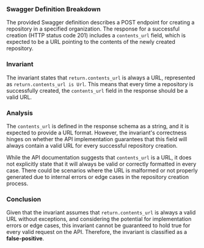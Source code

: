 ### Swagger Definition Breakdown
The provided Swagger definition describes a POST endpoint for creating a repository in a specified organization. The response for a successful creation (HTTP status code 201) includes a `contents_url` field, which is expected to be a URL pointing to the contents of the newly created repository.

### Invariant
The invariant states that `return.contents_url` is always a URL, represented as `return.contents_url is Url`. This means that every time a repository is successfully created, the `contents_url` field in the response should be a valid URL.

### Analysis
The `contents_url` is defined in the response schema as a string, and it is expected to provide a URL format. However, the invariant's correctness hinges on whether the API implementation guarantees that this field will always contain a valid URL for every successful repository creation. 

While the API documentation suggests that `contents_url` is a URL, it does not explicitly state that it will always be valid or correctly formatted in every case. There could be scenarios where the URL is malformed or not properly generated due to internal errors or edge cases in the repository creation process.

### Conclusion
Given that the invariant assumes that `return.contents_url` is always a valid URL without exceptions, and considering the potential for implementation errors or edge cases, this invariant cannot be guaranteed to hold true for every valid request on the API. Therefore, the invariant is classified as a **false-positive**.
